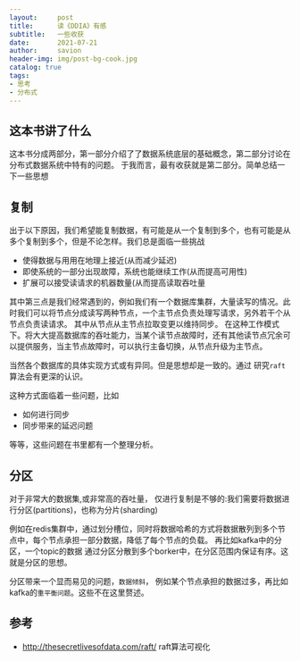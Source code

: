 ```yaml
---
layout:     post
title:      读《DDIA》有感
subtitle:   一些收获
date:       2021-07-21
author:     savion
header-img: img/post-bg-cook.jpg
catalog: true
tags:
- 思考
- 分布式
---
```



## 这本书讲了什么

这本书分成两部分，第一部分介绍了了数据系统底层的基础概念，第二部分讨论在分布式数据系统中特有的问题。
于我而言，最有收获就是第二部分。简单总结一下一些思想

## 复制

出于以下原因，我们希望能复制数据，有可能是从一个复制到多个，也有可能是从多个复制到多个，但是不论怎样。我们总是面临一些挑战

- 使得数据与⽤用在地理上接近(从而减少延迟)
- 即使系统的⼀部分出现故障，系统也能继续工作(从而提高可用性)
- 扩展可以接受读请求的机器数量(从而提高读取吞吐量

其中第三点是我们经常遇到的，例如我们有一个数据库集群，大量读写的情况。此时我们可以将节点分成读写两种节点，一个主节点负责处理写请求，另外若干个从节点负责读请求。
其中从节点从主节点拉取变更以维持同步。 在这种工作模式下。将大大提高数据库的吞吐能力，当某个读节点故障时，还有其他读节点冗余可以提供服务，当主节点故障时，可以执行主备切换，从节点升级为主节点。

当然各个数据库的具体实现方式或有异同。但是思想却是一致的。通过 研究`raft`算法会有更深的认识。

这种方式面临着一些问题，比如
- 如何进行同步
- 同步带来的延迟问题

等等，这些问题在书里都有一个整理分析。


## 分区

对于非常大的数据集,或非常高的吞吐量， 仅进行复制是不够的:我们需要将数据进行分区(partitions)，也称为分片(sharding)

例如在redis集群中，通过划分槽位，同时将数据哈希的方式将数据散列到多个节点中，每个节点承担一部分数据，降低了每个节点的负载。
再比如kafka中的分区，一个topic的数据 通过分区分散到多个borker中，在分区范围内保证有序。这就是分区的思想。

分区带来一个显而易见的问题，`数据倾斜`， 例如某个节点承担的数据过多，再比如kafka的`重平衡问题`。这些不在这里赘述。



## 参考
- http://thesecretlivesofdata.com/raft/    raft算法可视化




